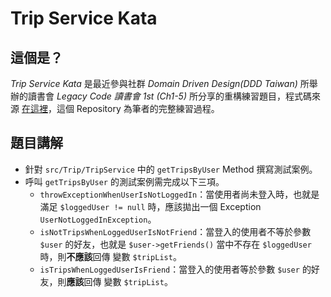 # Trip Service Kata 

## 這個是？

*Trip Service Kata* 是最近參與社群 *Domain Driven Design(DDD Taiwan)* 所舉辦的讀書會 *Legacy Code 讀書會 1st (Ch1-5)* 所分享的重構練習題目，程式碼來源 [在這裡](https://github.com/FongX777/trip-service-kata)，這個 Repository 為筆者的完整練習過程。

## 題目講解
* 針對 `src/Trip/TripService` 中的 `getTripsByUser` Method 撰寫測試案例。
* 呼叫 `getTripsByUser` 的測試案例需完成以下三項。
    * `throwExceptionWhenUserIsNotLoggedIn`：當使用者尚未登入時，也就是滿足 `$loggedUser != null` 時，應該拋出一個 Exception `UserNotLoggedInException`。
    * `isNotTripsWhenLoggedUserIsNotFriend`：當登入的使用者不等於參數 `$user` 的好友，也就是 `$user->getFriends()` 當中不存在 `$loggedUser` 時，則**不應該**回傳 變數 `$tripList`。 
    * `isTripsWhenLoggedUserIsFriend`：當登入的使用者等於參數 `$user` 的好友，則**應該**回傳 變數 `$tripList`。
 
